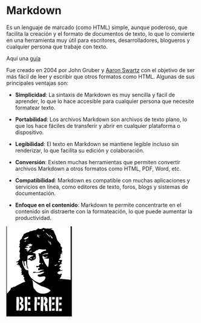 # Markdown

Es un lenguaje de marcado (como HTML) simple, aunque poderoso, que facilita la creación y el formato de documentos de texto, lo que lo convierte en una herramienta muy útil para escritores, desarrolladores, blogueros y cualquier persona que trabaje con texto.

Aquí una [guía](https://markdown.es)


Fue creado en 2004 por John Gruber y [Aaron Swartz](https://es.wikipedia.org/wiki/Aaron_Swartz) con el objetivo de ser más fácil de leer y escribir que otros formatos como HTML.
Algunas de sus principales ventajas son:


- **Simplicidad**: La sintaxis de Markdown es muy sencilla y fácil de aprender, lo que lo hace accesible para cualquier persona que necesite formatear texto.

- **Portabilidad**: Los archivos Markdown son archivos de texto plano, lo que los hace fáciles de transferir y abrir en cualquier plataforma o dispositivo.

- **Legibilidad**: El texto en Markdown se mantiene legible incluso sin renderizar, lo que facilita su edición y colaboración.

- **Conversión**: Existen muchas herramientas que permiten convertir archivos Markdown a otros formatos como HTML, PDF, Word, etc.

- **Compatibilidad**: Markdown es compatible con muchas aplicaciones y servicios en línea, como editores de texto, foros, blogs y sistemas de documentación.

- **Enfoque en el contenido**: Markdown te permite concentrarte en el contenido sin distraerte con la formateación, lo que puede aumentar la productividad.


![alt text](../../memes/aaron-swartz.png)

